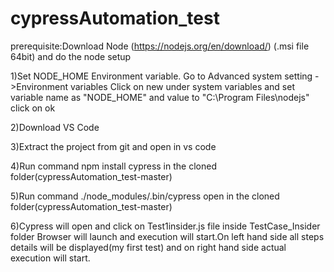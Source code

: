 
# cypressAutomation_test
 prerequisite:Download Node (https://nodejs.org/en/download/) (.msi file 64bit) and do the node setup

 1)Set NODE_HOME Environment  variable. Go to Advanced system setting ->Environment variables
  Click on new under system variables and set variable name as "NODE_HOME" and value to "C:\Program Files\nodejs" click on ok 

 2)Download VS Code 

 3)Extract the project from git and open in vs code

 4)Run command npm install cypress in the cloned folder(cypressAutomation_test-master)

 5)Run command ./node_modules/.bin/cypress open in the cloned folder(cypressAutomation_test-master)

 6)Cypress will open and click on Test1insider.js file inside TestCase_Insider folder Browser will launch and execution will start.On left hand side all steps details will be displayed(my first test) and on right hand side actual execution will start.
 